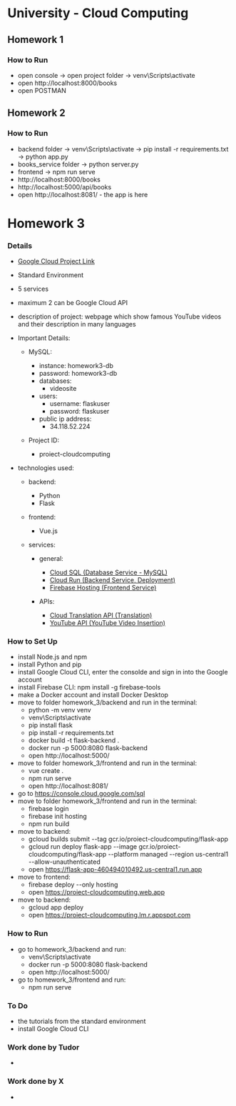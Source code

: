 # University - Cloud Computing


## Homework 1

### How to Run

- open console -> open project folder -> venv\Scripts\activate
- open http://localhost:8000/books
- open POSTMAN


## Homework 2

### How to Run

- backend folder -> venv\Scripts\activate -> pip install -r requirements.txt -> python app.py
- books_service folder -> python server.py
- frontend -> npm run serve
- http://localhost:8000/books
- http://localhost:5000/api/books
- open http://localhost:8081/ - the app is here


# Homework 3

### Details

- [Google Cloud Project Link](https://console.cloud.google.com/home/dashboard?invt=Abt8_w&project=proiect-cloudcomputing)
- Standard Environment
- 5 services
- maximum 2 can be Google Cloud API
- description of project: webpage which show famous YouTube videos and their description in many languages

- Important Details:

    - MySQL:

        - instance: homework3-db
        - password: homework3-db
        - databases:
            - videosite
        - users:
            - username: flaskuser
            - password: flaskuser
        - public ip address:
            - 34.118.52.224

    - Project ID:

        - proiect-cloudcomputing

- technologies used:

    - backend:
    
        - Python
        - Flask

    - frontend:
    
        - Vue.js

    - services:

        - general:

            - [Cloud SQL (Database Service - MySQL)](https://console.cloud.google.com/sql/choose-instance-engine?invt=Abt9Bg&project=proiect-cloudcomputing)
            - [Cloud Run (Backend Service, Deployment)](https://console.cloud.google.com/run?invt=Abt8_w&project=proiect-cloudcomputing)
            - [Firebase Hosting (Frontend Service)](https://console.cloud.google.com/firebase?invt=Abt9vw&project=proiect-cloudcomputing)
        
        - APIs:

            - [Cloud Translation API (Translation)](https://console.cloud.google.com/apis/library/translate.googleapis.com?invt=Abt9DA&project=skilled-mile-455515-t8)
            - [YouTube API (YouTube Video Insertion)](https://console.cloud.google.com/apis/library/youtube.googleapis.com?invt=Abt9HA&project=skilled-mile-455515-t8)


### How to Set Up

- install Node.js and npm
- install Python and pip
- install Google Cloud CLI, enter the consolde and sign in into the Google account
- install Firebase CLI: npm install -g firebase-tools
- make a Docker account and install Docker Desktop
- move to folder homework_3/backend and run in the terminal:
    - python -m venv venv
    - venv\Scripts\activate
    - pip install flask
    - pip install -r requirements.txt
    - docker build -t flask-backend .
    - docker run -p 5000:8080 flask-backend
    - open http://localhost:5000/
- move to folder homework_3/frontend and run in the terminal:
    - vue create .
    - npm run serve
    - open http://localhost:8081/
- go to https://console.cloud.google.com/sql
- move to folder homework_3/frontend and run in the terminal:
    - firebase login
    - firebase init hosting
    - npm run build
- move to backend:
    - gcloud builds submit --tag gcr.io/proiect-cloudcomputing/flask-app
    - gcloud run deploy flask-app --image gcr.io/proiect-cloudcomputing/flask-app --platform managed --region us-central1 --allow-unauthenticated
    - open https://flask-app-460494010492.us-central1.run.app
- move to frontend:
    - firebase deploy --only hosting
    - open https://proiect-cloudcomputing.web.app
- move to backend:
    - gcloud app deploy
    - open https://proiect-cloudcomputing.lm.r.appspot.com

### How to Run

- go to homework_3/backend and run:
    - venv\Scripts\activate
    - docker run -p 5000:8080 flask-backend
    - open http://localhost:5000/
- go to homework_3/frontend and run:
    - npm run serve


### To Do

- the tutorials from the standard environment
- install Google Cloud CLI


### Work done by Tudor

- 


### Work done by X

- 